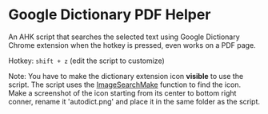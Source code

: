 # Google Dictionary PDF Helper #
An AHK script that searches the selected text using Google Dictionary Chrome extension when the hotkey is pressed, even works on a PDF page.  

Hotkey: `shift + z` (edit the script to customize)  

Note: You have to make the dictionary extension icon **visible** to use the script. The script uses the [ImageSearchMake](https://autohotkey.com/docs/commands/ImageSearch.htm) function to find the icon. Make a screenshot of the icon starting from its center to bottom right conner, rename it 'autodict.png' and place it in the same folder as the script.
